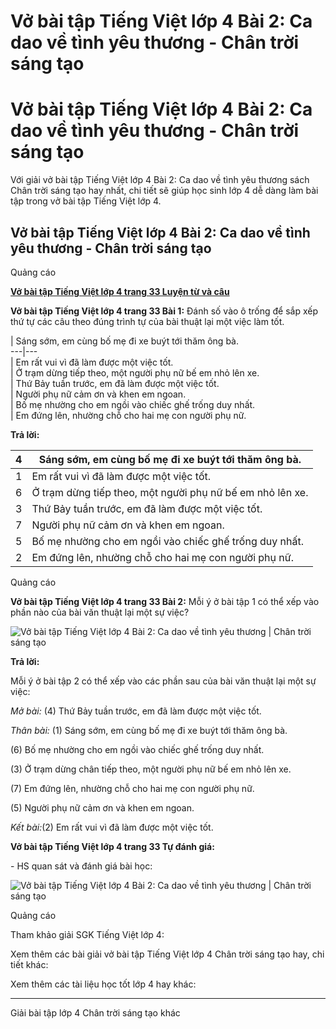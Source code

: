 # Vở bài tập Tiếng Việt lớp 4 Bài 2: Ca dao về tình yêu thương - Chân trời sáng tạo

# Vở bài tập Tiếng Việt lớp 4 Bài 2: Ca dao về tình yêu thương - Chân trời sáng tạo

Với giải vở bài tập Tiếng Việt lớp 4 Bài 2: Ca dao về tình yêu thương sách Chân trời sáng tạo hay nhất, chi tiết sẽ giúp học sinh lớp 4 dễ dàng làm bài tập trong vở bài tập Tiếng Việt lớp 4.

## Vở bài tập Tiếng Việt lớp 4 Bài 2: Ca dao về tình yêu thương - Chân trời sáng tạo

Quảng cáo

[**Vở bài tập Tiếng Việt lớp 4 trang 33 Luyện từ và câu**](https://vietjack.com/vbt-tieng-viet-4-ct/luyen-tu-va-cau-trang-33-vbt-tieng-viet-4-tap-1.jsp)

**Vở bài tập Tiếng Việt lớp 4 trang 33 Bài 1:** Đánh số vào ô trống để sắp xếp thứ tự các câu theo đúng trình tự của bài thuật lại một việc làm tốt.

| Sáng sớm, em cùng bố mẹ đi xe buýt tới thăm ông bà.  
---|---  
| Em rất vui vì đã làm được một việc tốt.  
| Ở trạm dừng tiếp theo, một người phụ nữ bế em nhỏ lên xe.  
| Thứ Bảy tuần trước, em đã làm được một việc tốt.  
| Người phụ nữ cảm ơn và khen em ngoan.  
| Bố mẹ nhường cho em ngồi vào chiếc ghế trống duy nhất.  
| Em đứng lên, nhường chỗ cho hai mẹ con người phụ nữ.  
  
**Trả lời:**

4 | Sáng sớm, em cùng bố mẹ đi xe buýt tới thăm ông bà.  
---|---  
1 | Em rất vui vì đã làm được một việc tốt.  
6 | Ở trạm dừng tiếp theo, một người phụ nữ bế em nhỏ lên xe.  
3 | Thứ Bảy tuần trước, em đã làm được một việc tốt.  
7 | Người phụ nữ cảm ơn và khen em ngoan.  
5 | Bố mẹ nhường cho em ngồi vào chiếc ghế trống duy nhất.  
2 | Em đứng lên, nhường chỗ cho hai mẹ con người phụ nữ.  
  
Quảng cáo

**Vở bài tập Tiếng Việt lớp 4 trang 33 Bài 2:** Mỗi ý ở bài tập 1 có thể xếp vào phần nào của bài văn thuật lại một sự việc?

![Vở bài tập Tiếng Việt lớp 4 Bài 2: Ca dao về tình yêu thương | Chân trời sáng tạo](https://vietjack.com/vbt-tieng-viet-4-ct/images/bai-2-ca-dao-ve-tinh-yeu-thuong-188336.PNG)

**Trả lời:**

Mỗi ý ở bài tập 2 có thể xếp vào các phần sau của bài văn thuật lại một sự việc:

_Mở bài:_ (4) Thứ Bảy tuần trước, em đã làm được một việc tốt.

_Thân bài:_ (1) Sáng sớm, em cùng bố mẹ đi xe buýt tới thăm ông bà.

(6) Bố mẹ nhường cho em ngồi vào chiếc ghế trống duy nhất.

(3) Ở trạm dừng chân tiếp theo, một người phụ nữ bế em nhỏ lên xe.

(7) Em đứng lên, nhường chỗ cho hai mẹ con người phụ nữ.

(5) Người phụ nữ cảm ơn và khen em ngoan.

_Kết bài:_(2) Em rất vui vì đã làm được một việc tốt.

**Vở bài tập Tiếng Việt lớp 4 trang 33 Tự đánh giá:**

\- HS quan sát và đánh giá bài học: 

![Vở bài tập Tiếng Việt lớp 4 Bài 2: Ca dao về tình yêu thương | Chân trời sáng tạo](https://vietjack.com/vbt-tieng-viet-4-ct/images/bai-2-ca-dao-ve-tinh-yeu-thuong-188335.PNG)

Quảng cáo

Tham khảo giải SGK Tiếng Việt lớp 4:

Xem thêm các bài giải vở bài tập Tiếng Việt lớp 4 Chân trời sáng tạo hay, chi tiết khác:

Xem thêm các tài liệu học tốt lớp 4 hay khác:

* * *

Giải bài tập lớp 4 Chân trời sáng tạo khác
